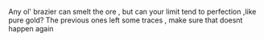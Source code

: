 Any ol' brazier can smelt the ore , but can your limit tend to perfection ,like pure gold? The previous ones left some traces , make sure that doesnt happen again
